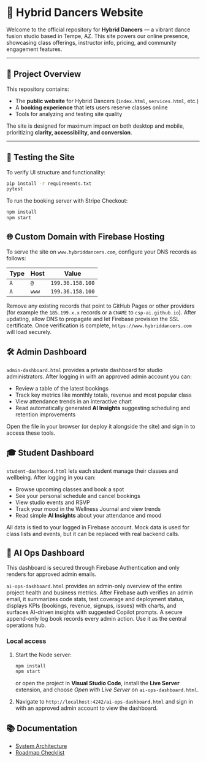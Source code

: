 # 🌟 Hybrid Dancers Website

Welcome to the official repository for **Hybrid Dancers** — a vibrant dance fusion studio based in Tempe, AZ. This site powers our online presence, showcasing class offerings, instructor info, pricing, and community engagement features.

---

## 🚀 Project Overview

This repository contains:

- The **public website** for Hybrid Dancers (`index.html`, `services.html`, etc.)
- A **booking experience** that lets users reserve classes online
- Tools for analyzing and testing site quality

The site is designed for maximum impact on both desktop and mobile, prioritizing **clarity, accessibility, and conversion**.

---

## 🧪 Testing the Site

To verify UI structure and functionality:

```bash
pip install -r requirements.txt
pytest
```

To run the booking server with Stripe Checkout:

```bash
npm install
npm start
```

## 🌐 Custom Domain with Firebase Hosting

To serve the site on `www.hybriddancers.com`, configure your DNS records as follows:

| Type | Host | Value |
|------|------|-------|
| `A`  | `@`  | `199.36.158.100` |
| `A`  | `www`| `199.36.158.100` |

Remove any existing records that point to GitHub Pages or other providers (for example the `185.199.x.x` records or a `CNAME` to `csp-ai.github.io`). After updating, allow DNS to propagate and let Firebase provision the SSL certificate. Once verification is complete, `https://www.hybriddancers.com` will load securely.

## 🛠️ Admin Dashboard

`admin-dashboard.html` provides a private dashboard for studio administrators. After logging in with an approved admin account you can:

- Review a table of the latest bookings
- Track key metrics like monthly totals, revenue and most popular class
- View attendance trends in an interactive chart
- Read automatically generated **AI Insights** suggesting scheduling and retention improvements

Open the file in your browser (or deploy it alongside the site) and sign in to access these tools.

## 🎓 Student Dashboard

`student-dashboard.html` lets each student manage their classes and wellbeing. After logging in you can:

- Browse upcoming classes and book a spot
- See your personal schedule and cancel bookings
- View studio events and RSVP
- Track your mood in the Wellness Journal and view trends
- Read simple **AI Insights** about your attendance and mood

All data is tied to your logged in Firebase account. Mock data is used for class lists and events, but it can be replaced with real backend calls.

## 🚀 AI Ops Dashboard

This dashboard is secured through Firebase Authentication and only renders for approved admin emails.

`ai-ops-dashboard.html` provides an admin-only overview of the entire project health and business metrics. After Firebase auth verifies an admin email, it summarizes code stats, test coverage and deployment status, displays KPIs (bookings, revenue, signups, issues) with charts, and surfaces AI-driven insights with suggested Copilot prompts. A secure append-only log book records every admin action. Use it as the central operations hub.

### Local access

1. Start the Node server:

   ```bash
   npm install
   npm start
   ```

   or open the project in **Visual Studio Code**, install the **Live Server** extension, and choose *Open with Live Server* on `ai-ops-dashboard.html`.

2. Navigate to `http://localhost:4242/ai-ops-dashboard.html` and sign in with an approved admin account to view the dashboard.





## 📚 Documentation

- [System Architecture](docs/architecture.md)
- [Roadmap Checklist](docs/ROADMAP_CHECKLIST.md)


